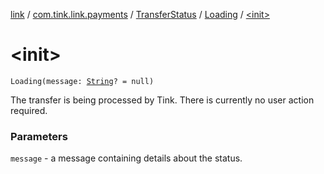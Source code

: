 [link](../../../index.md) / [com.tink.link.payments](../../index.md) / [TransferStatus](../index.md) / [Loading](index.md) / [&lt;init&gt;](./-init-.md)

# &lt;init&gt;

`Loading(message: `[`String`](https://kotlinlang.org/api/latest/jvm/stdlib/kotlin/-string/index.html)`? = null)`

The transfer is being processed by Tink. There is currently no user action
required.

### Parameters

`message` - a message containing details about the status.